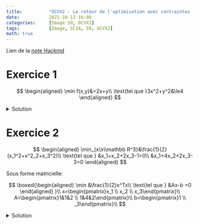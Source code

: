 ```yaml
---
title:          "OCVX2 : Le retour de l'optimisation avec contraintes - Exercices"
date:           2021-10-13 16:00
categories:     [Image S9, OCVX2]
tags:           [Image, SCIA, S9, OCVX2]
math: true
---
```


Lien de la [note Hackmd](https://hackmd.io/@lemasymasa/BJpLlvVrY)

# Exercice 1

$$
\begin{aligned}
\min f(x,y)&=2x+y\\
\text{tel que }3x^2+y^2&\le4
\end{aligned}
$$

<details markdown="1"><summary>Solution</summary>

$$
\begin{aligned}
3x^2+y^2&\le4\\
3x^2+y^2-4&\le0\\
g(x,y)&=3x^2+y^2-4
\end{aligned}\\
\mathscr L(x,y,\alpha)=2x+y+\alpha(3x^2+y^2-4)\\
\begin{cases}
\frac{\partial\mathscr L}{\partial x}=2+6\alpha x=0&\to x=-\frac{1}{3\alpha}\\
\frac{\partial \mathscr L}{\partial y}=1+2\alpha y=0&\to y=-\frac{1}{2\alpha}
\end{cases}\\
\begin{aligned}
\mathscr L(\equiv \theta_D(\alpha))&=2(-\frac{1}{3\alpha})+(-\frac{1}{2\alpha}) + \alpha(3(-\frac{1}{3\alpha})^2 + (-\frac{1}{2\alpha})^2 - 4)\\
&= -\frac{2}{3\alpha}-\frac{1}{2\alpha}+\alpha(\frac{1}{3\alpha^2}+\frac{1}{4\alpha^2}-4)\\
&= -\frac{1}{3\alpha}-\frac{1}{2\alpha}+\frac{1}{3\alpha}+\frac{1}{4\alpha}-4\alpha\\
&= -\frac{1}{3\alpha}-\frac{1}{4\alpha}-4\alpha\\
&= -\frac{7}{12\alpha}-4\alpha
\end{aligned}\\
\begin{aligned}
\nabla_{\alpha}\theta_D(\alpha)&=\frac{7}{12\alpha^2}-4=0\\
&=\frac{7}{12\alpha^2}=4\\
&=\frac{1}{4}\frac{7}{12}=\alpha^2\\
\alpha&=\frac{1}{2}\sqrt{\frac{7}{12}}=\frac{1}{4}\sqrt{\frac{7}{3}}
\end{aligned}
$$


Autre methode, en utilisant la complementarite:

$$
\begin{aligned}
\alpha^*g(x^*,y^*)&=0\\
\alpha^*=(3(-\frac{1}{3\alpha^*})+(-\frac{1}{2\alpha^*})^2)&=0\\
\alpha^*(\frac{1}{3\alpha^{*^2}}+\frac{1}{4\alpha^{*^2}}-4)&=0\\
\frac{1}{3\alpha^*}+\frac{1}{4\alpha^*}-4\alpha^*&=0\\
\frac{7}{12\alpha^*}&=4\alpha^*\\
\frac{1}{4}\frac{7}{12}&=\alpha^{*2}\\
\alpha^*&=\frac{1}{4}\sqrt{\frac{7}{3}}
\end{aligned}
$$

</details>

# Exercice 2

$$
\begin{aligned}
\min_{x\in\mathbb R^3}&\frac{1}{2}(x_1^2+x^2_2+x_3^2)\\
\text{tel que } &x_1+x_2+2x_3-1=0\\
&x_1+4x_2+2x_3-3=0
\end{aligned}
$$

Sous forme matricielle: 

$$
\boxed{\begin{aligned}
\min &\frac{1}{2}x^Tx\\
\text{tel que } &Ax-b =0
\end{aligned}
}\\
x=\begin{pmatrix}x_1 \\ x_2 \\ x_3\end{pmatrix}\\
A=\begin{pmatrix}1&1&2 \\ 1&4&2\end{pmatrix}\\
b=\begin{pmatrix}1 \\ _3\end{pmatrix}\\
$$

<details markdown="1"><summary>Solution</summary>

$X=\{S_1,\dots,S_N\}$ avec proba discrete $p_i=\mathbb P(X=S_i)$ et $\sum_{i=1}^Np_i=1$.

<div class="alert alert-info" role="alert" markdown="1">

**Entropie de Shannon**

$$
H(\mathbb P=(p_1,\dots,p_n))=-\sum_{i=1}^Np_i\log_2(p_i)\\
\log_2(x)=\frac{\ln(x)}{\ln(2)}
$$

</div>

La distribution qui maximise l'entropie est la distribution uniforme.

On cherche a maximiser 

$$
H(x)=-\sum_{i=1}^nx_i\log_2(x_i)\quad\text{pour }x=\begin{pmatrix}x_1 \\ \vdots \\ x_n\end{pmatrix}\in\mathbb R^2\\
\text{tel que} \sum_{i=1}^nx_i=1\\
$$

On cherche a minimiser

$$
-H(x)=\sum_{i=1}^nx_i\log_2(x_i)\\
\text{tel que }\sum_{i=1}^nx_i-1=0\\
\to h(x)=\sum_{i=1}^nx_i-1\quad\text{affine}\\
\begin{aligned}
\mathscr L(x,\beta)&=-H(x)+\beta h(x)\\
&= \sum_{i=1}^nx_i\log_2(x_i)+\beta(\sum_{i=1}^nx_i-1)
\end{aligned}\\
\begin{aligned}
\nabla_x\mathscr L(x,\beta)=0&\Leftrightarrow\forall i,\begin{cases}
\frac{\partial \mathscr L}{\partial x_i}=0\\
\frac{\partial\mathscr L}{\partial x_i}=\frac{\partial}{\partial x_i}(x_i\log_2(x_i))+\beta\\
\end{cases}\\
&\Leftrightarrow\begin{cases}
\frac{d}{dx}(x\log_2 x)=\log_2x+x\frac{d}{dx}\log_2x\\
\frac{d}{dx}\log_2x=\frac{d}{dx}\frac{\ln(x)}{\ln(2)}=\frac{1}{x\ln(2)}
\end{cases}
\end{aligned}\\
\begin{aligned}
\frac{\partial \mathscr L}{\partial x_i}&=\frac{\partial}{\partial x_i}(x_i\log_2(x_i))+\beta\\
&=\log_2(x_i)+x_i\frac{1}{x_i\ln(2)}+\beta\\
&=\frac{\ln(x_i)+1}{\ln(2)}+\beta=0
\end{aligned}\\
\begin{aligned}
\frac{\ln x_i+1}{\ln 2}&=-\beta\\
\ln x_i+1&=-\beta\ln 2\\
\ln x_i &= -\beta\ln(2)-1\\
x_i&=e^{-(\beta\ln 2+1)}\quad\forall i
\end{aligned}
$$

Avec la contrainte:

$$
\begin{aligned}
\sum_{i=1}^nx_i&=1\\
\sum_{i=1}e^{-(\beta\ln2+1)}&=1\\
ne^{-(\beta\ln 2+1)}&=1\\
\underbrace{e^{-(\beta\ln 2+1)}}_{x_i}&=\frac{1}{n}
\end{aligned}
$$

La distribution qui maximise l'entropie est donc $x_i=\frac{1}{n}$ $\forall i=1\dots n$ $\equiv$ distribution uniforme

</details>
